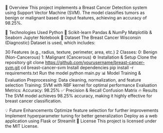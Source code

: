 📌 Overview
This project implements a Breast Cancer Detection system using Support Vector Machine (SVM). The model classifies tumors as benign or malignant based on input features, achieving an accuracy of 98.25%.

🚀 Technologies Used
Python 🐍
Scikit-learn
Pandas & NumPy
Matplotlib & Seaborn
Jupyter Notebook
📂 Dataset
The Breast Cancer Wisconsin (Diagnostic) Dataset is used, which includes:

30 Features (e.g., radius, texture, perimeter, area, etc.)
2 Classes:
0: Benign (Non-Cancerous)
1: Malignant (Cancerous)
⚙️ Installation & Setup
Clone the repository
git clone https://github.com/yourusername/breast-cancer-svm.git
cd breast-cancer-svm
Install dependencies
pip install -r requirements.txt
Run the model
python main.py
📊 Model Training & Evaluation
Preprocessing: Data cleaning, normalization, and feature selection
Training: SVM with RBF kernel for optimal performance
Evaluation Metrics:
Accuracy: 98.25% ✅
Precision & Recall
Confusion Matrix
🔥 Results
The SVM model achieves 98.25% accuracy, making it highly effective for breast cancer classification.

💡 Future Enhancements
Optimize feature selection for further improvements
Implement hyperparameter tuning for better generalization
Deploy as a web application using Flask or Streamlit
📜 License
This project is licensed under the MIT License.
